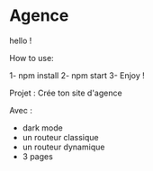 # Agence

hello !

How to use:

1- npm install
2- npm start
3- Enjoy !


Projet : Crée ton site d'agence

Avec : 

- dark mode
- un routeur classique
- un routeur dynamique
- 3 pages

